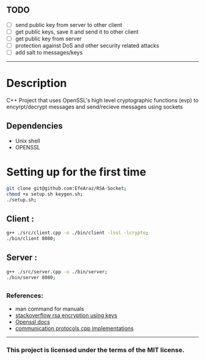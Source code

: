 ## TODO 
- [ ] send public key from server to other client  
- [ ] get public keys, save it and send it to other client
- [ ] get public key from server
- [ ] protection against DoS and other security related attacks  
- [ ] add salt to messages/keys  
---
# Description
C++ Project that uses OpenSSL's high level cryptographic functions (evp) to encyrpt/decrypt messages and send/recieve messages using sockets    
## Dependencies 
- Unix shell  
- OPENSSL  
# Setting up for the first time

```bash 
git clone git@github.com:EfeAraz/RSA-Socket;  
chmod +x setup.sh keygen.sh;  
./setup.sh;  
```


## Client :
```bash
g++ ./src/client.cpp -o ./bin/client -lssl -lcrypto;
./bin/client 8080;  
```  

## Server :
```bash
g++ ./src/server.cpp -o ./bin/server;  
./bin/server 8080;
```
##
### References:
- man command for manuals  
- [stackoverflow rsa encryption using keys](https://stackoverflow.com/questions/73631293/how-to-encrypt-a-string-using-openssl-c-library-and-a-public-key-file)    
- [Openssl docs](https://docs.openssl.org/master/man3/)  
- [communication protocols cpp implementations](https://commschamp.github.io/comms_protocols_cpp/)  


---
### **This project is licensed under the terms of the MIT license.**  